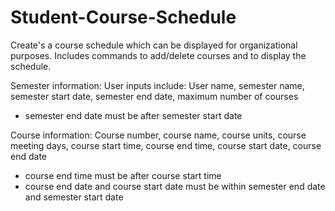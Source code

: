 # Student-Course-Schedule

Create's a course schedule which can be displayed for organizational purposes. Includes commands to add/delete courses and to display the schedule.

Semester information: User inputs include: User name, semester name, semester start date, semester end date, maximum number of courses
- semester end date must be after semester start date

Course information: Course number, course name, course units, course meeting days, course start time, course end time, course start date, course end date
- course end time must be after course start time
- course end date and course start date must be within semester end date and semester start date
